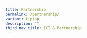 ```yaml
---
title: Partnership
permalink: /partnership/
variant: tiptap
description: ""
third_nav_title: ICT & Partnership
---
```

